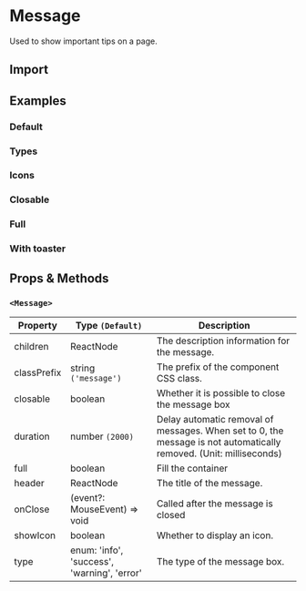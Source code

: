 # Message

Used to show important tips on a page.

## Import

<!--{include:(components/message/fragments/import.md)}-->

## Examples

### Default

<!--{include:`basic.md`}-->

### Types

<!--{include:`types.md`}-->

### Icons

<!--{include:`icons.md`}-->

### Closable

<!--{include:`close.md`}-->

### Full

<!--{include:`full.md`}-->

### With toaster

<!--{include:`with-toaster.md`}-->

## Props & Methods

### `<Message>`

| Property    | Type `(Default)`                            | Description                                                                                                        |
| ----------- | ------------------------------------------- | ------------------------------------------------------------------------------------------------------------------ |
| children    | ReactNode                                   | The description information for the message.                                                                       |
| classPrefix | string `('message')`                        | The prefix of the component CSS class.                                                                             |
| closable    | boolean                                     | Whether it is possible to close the message box                                                                    |
| duration    | number `(2000)`                             | Delay automatic removal of messages. When set to 0, the message is not automatically removed. (Unit: milliseconds) |
| full        | boolean                                     | Fill the container                                                                                                 |
| header      | ReactNode                                   | The title of the message.                                                                                          |
| onClose     | (event?: MouseEvent) => void                | Called after the message is closed                                                                                 |
| showIcon    | boolean                                     | Whether to display an icon.                                                                                        |
| type        | enum: 'info', 'success', 'warning', 'error' | The type of the message box.                                                                                       |

<!--{include:(components/notification/en-US/toaster.md)}-->
